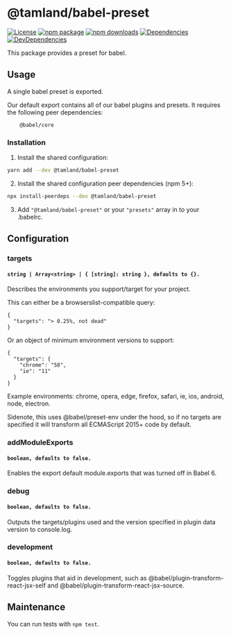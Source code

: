 # @tamland/babel-preset

[![License](https://img.shields.io/npm/l/@tamland/babel-preset.svg)](https://github.com/feight/tamland/blob/master/LICENSE)
[![npm package](https://img.shields.io/npm/v/@tamland/babel-preset/latest.svg)](https://www.npmjs.com/package/@tamland/babel-preset)
[![npm downloads](https://img.shields.io/npm/dm/@tamland/babel-preset.svg)](https://www.npmjs.com/package/@tamland/babel-preset)
[![Dependencies](https://img.shields.io/david/feight/tamland.svg?path=packages%2Fbabel-preset)](https://david-dm.org/feight/tamland?path=packages/babel-preset)
[![DevDependencies](https://img.shields.io/david/feight/tamland.svg?path=packages%2Fbabel-preset)](https://david-dm.org/feight/tamland?type=dev&path=packages/babel-preset)

This package provides a preset for babel.

## Usage

A single babel preset is exported.

Our default export contains all of our babel plugins and presets. It requires the following peer dependencies:

```
    @babel/core
```

### Installation

1. Install the shared configuration:

  ```sh
  yarn add --dev @tamland/babel-preset
  ```

2. Install the shared configuration peer dependencies (npm 5+):

  ```sh
  npx install-peerdeps --dev @tamland/babel-preset
  ```

3. Add `"@tamland/babel-preset"` or your `"presets"` array in to your .babelrc.

## Configuration

### targets

#### `string | Array<string> | { [string]: string }, defaults to {}.`

Describes the environments you support/target for your project.

This can either be a browserslist-compatible query:

```
{
  "targets": "> 0.25%, not dead"
}
```

Or an object of minimum environment versions to support:

```
{
  "targets": {
    "chrome": "58",
    "ie": "11"
  }
}
```

Example environments: chrome, opera, edge, firefox, safari, ie, ios, android, node, electron.

Sidenote, this uses @babel/preset-env under the hood, so if no targets are specified it will transform all ECMAScript 2015+ code by default.


### addModuleExports

#### `boolean, defaults to false.`

Enables the export default module.exports that was turned off in Babel 6.


### debug

#### `boolean, defaults to false.`

Outputs the targets/plugins used and the version specified in plugin data version to console.log.


### development

#### `boolean, defaults to false.`

Toggles plugins that aid in development, such as @babel/plugin-transform-react-jsx-self and
@babel/plugin-transform-react-jsx-source.


## Maintenance

You can run tests with `npm test`.
